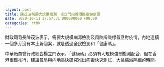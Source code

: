 ```yaml
---
layout: post
title: 陳茂波稱需大規模檢測　楊立門指香港難推健康碼
date: 2020-10-11 17:57:31.000000000 +08:00
categories: rthk
---
```


財政司司長陳茂波表示，需要大規模病毒檢測及風險辨識標籤應對疫情，內地連續一個多月沒有本土新個案，就是透過全民檢測和「健康碼」。

中華廠商會行政總裁楊立門表示，「健康碼」必須有大規模強制檢測配合，但在香港很難推行，建議當局與内地儘快研究推出病毒快速測試，大幅縮減隔離的時間。
